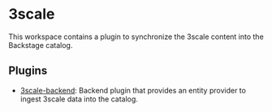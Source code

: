 # 3scale

This workspace contains a plugin to synchronize the 3scale content into the Backstage catalog.

## Plugins

- [3scale-backend](./plugins/3scale-backend/README): Backend plugin that provides an entity provider to ingest 3scale data into the catalog.
